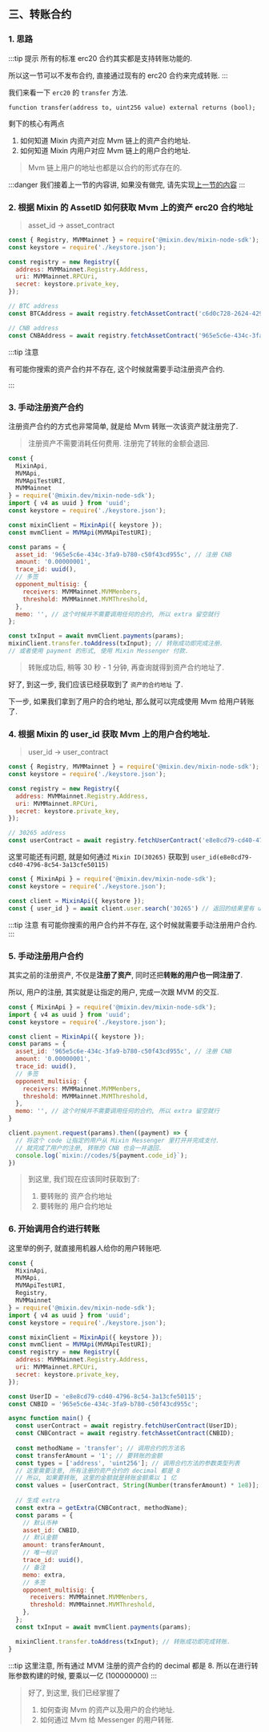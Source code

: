 ## 三、转账合约

### 1. 思路

:::tip 提示
所有的标准 erc20 合约其实都是支持转账功能的.

所以这一节可以不发布合约, 直接通过现有的 erc20 合约来完成转账.
:::

我们来看一下 `erc20` 的 `transfer` 方法.

```sol
function transfer(address to, uint256 value) external returns (bool);
```

剩下的核心有两点

1. 如何知道 Mixin 内资产对应 Mvm 链上的资产合约地址.
2. 如何知道 Mixin 内用户对应 Mvm 链上的用户合约地址.

> Mvm 链上用户的地址也都是以合约的形式存在的.

:::danger
我们接着上一节的内容讲, 如果没有做完, 请先实现[上一节的内容](/zh/start/2.counter)
:::

### 2. 根据 Mixin 的 AssetID 如何获取 Mvm 上的资产 erc20 合约地址

> asset_id -> asset_contract

```js
const { Registry, MVMMainnet } = require('@mixin.dev/mixin-node-sdk');
const keystore = require('./keystore.json');

const registry = new Registry({
  address: MVMMainnet.Registry.Address,
  uri: MVMMainnet.RPCUri,
  secret: keystore.private_key,
});

// BTC address
const BTCAddress = await registry.fetchAssetContract('c6d0c728-2624-429b-8e0d-d9d19b6592fa');

// CNB address
const CNBAddress = await registry.fetchAssetContract('965e5c6e-434c-3fa9-b780-c50f43cd955c');
```

:::tip 注意

有可能你搜索的资产合约并不存在, 这个时候就需要手动注册资产合约.

:::

### 3. 手动注册资产合约

注册资产合约的方式也非常简单, 就是给 Mvm 转账一次该资产就注册完了.

> 注册资产不需要消耗任何费用. 注册完了转账的金额会退回.

```js
const { 
  MixinApi, 
  MVMApi, 
  MVMApiTestURI, 
  MVMMainnet 
} = require('@mixin.dev/mixin-node-sdk');
import { v4 as uuid } from 'uuid';
const keystore = require('./keystore.json');

const mixinClient = MixinApi({ keystore });
const mvmClient = MVMApi(MVMApiTestURI);

const params = {
  asset_id: '965e5c6e-434c-3fa9-b780-c50f43cd955c', // 注册 CNB
  amount: '0.00000001',
  trace_id: uuid(),
  // 多签
  opponent_multisig: {
    receivers: MVMMainnet.MVMMenbers,
    threshold: MVMMainnet.MVMThreshold,
  },
  memo: '', // 这个时候并不需要调用任何的合约, 所以 extra 留空就行
};

const txInput = await mvmClient.payments(params);
mixinClient.transfer.toAddress(txInput); // 转账成功即完成注册.
// 或者使用 payment 的形式, 使用 Mixin Messenger 付款.
```

> 转账成功后, 稍等 30 秒 - 1 分钟, 再查询就得到资产合约地址了.

好了, 到这一步, 我们应该已经获取到了 `资产的合约地址` 了.

下一步, 如果我们拿到了用户的合约地址, 那么就可以完成使用 Mvm 给用户转账了.

### 4. 根据 Mixin 的 user_id 获取 Mvm 上的用户合约地址.

> user_id -> user_contract

```js
const { Registry, MVMMainnet } = require('@mixin.dev/mixin-node-sdk');
const keystore = require('./keystore.json');

const registry = new Registry({
  address: MVMMainnet.Registry.Address,
  uri: MVMMainnet.RPCUri,
  secret: keystore.private_key,
});

// 30265 address
const userContract = await registry.fetchUserContract('e8e8cd79-cd40-4796-8c54-3a13cfe50115');
```

这里可能还有问题, 就是如何通过 `Mixin ID(30265)` 获取到 `user_id(e8e8cd79-cd40-4796-8c54-3a13cfe50115)`

```js
const { MixinApi } = require('@mixin.dev/mixin-node-sdk');
const keystore = require('./keystore.json');

const client = MixinApi({ keystore });
const { user_id } = await client.user.search('30265') // 返回的结果里有 user_id
```

:::tip 注意
有可能你搜索的用户合约并不存在, 这个时候就需要手动注册用户合约.
:::

### 5. 手动注册用户合约

其实之前的注册资产, 不仅是**注册了资产**, 同时还把**转账的用户也一同注册了**.

所以, 用户的注册, 其实就是让指定的用户, 完成一次跟 MVM 的交互.

```js
const { MixinApi } = require('@mixin.dev/mixin-node-sdk');
import { v4 as uuid } from 'uuid';
const keystore = require('./keystore.json');

const client = MixinApi({ keystore });
const params = {
  asset_id: '965e5c6e-434c-3fa9-b780-c50f43cd955c', // 注册 CNB
  amount: '0.00000001',
  trace_id: uuid(),
  // 多签
  opponent_multisig: {
    receivers: MVMMainnet.MVMMenbers,
    threshold: MVMMainnet.MVMThreshold,
  },
  memo: '', // 这个时候并不需要调用任何的合约, 所以 extra 留空就行
}

client.payment.request(params).then((payment) => {
  // 将这个 code 让指定的用户从 Mixin Messenger 里打开并完成支付.
  // 就完成了用户的注册, 转账的 CNB 也会一并退回.
  console.log(`mixin://codes/${payment.code_id}`);
})
```

> 到这里, 我们现在应该同时获取到了:
>
> 1. 要转账的 资产合约地址
> 2. 要转账的 用户合约地址

### 6. 开始调用合约进行转账

这里举的例子, 就直接用机器人给你的用户转账吧.

```js
const { 
  MixinApi, 
  MVMApi, 
  MVMApiTestURI, 
  Registry, 
  MVMMainnet 
} = require('@mixin.dev/mixin-node-sdk');
import { v4 as uuid } from 'uuid';
const keystore = require('./keystore.json');

const mixinClient = MixinApi({ keystore });
const mvmClient = MVMApi(MVMApiTestURI);
const registry = new Registry({
  address: MVMMainnet.Registry.Address,
  uri: MVMMainnet.RPCUri,
  secret: keystore.private_key,
});

const UserID = 'e8e8cd79-cd40-4796-8c54-3a13cfe50115';
const CNBID = '965e5c6e-434c-3fa9-b780-c50f43cd955c';

async function main() {
  const userContract = await registry.fetchUserContract(UserID);
  const CNBContract = await registry.fetchAssetContract(CNBID);
  
  const methodName = 'transfer'; // 调用合约的方法名
  const transferAmount = '1'; // 要转账的金额
  const types = ['address', 'uint256']; // 调用合约方法的参数类型列表
  // 这里需要注意, 所有注册的资产合约的 decimal 都是 8
  // 所以, 如果要转账, 这里的金额就是转账金额乘以 1 亿
  const values = [userContract, String(Number(transferAmount) * 1e8)]; // 调用合约方法的参数值列表
  
  // 生成 extra
  const extra = getExtra(CNBContract, methodName);
  const params = {
    // 默认币种
    asset_id: CNBID,
    // 默认金额
    amount: transferAmount,
    // 唯一标识
    trace_id: uuid(),
    // 备注
    memo: extra,
    // 多签
    opponent_multisig: {
      receivers: MVMMainnet.MVMMenbers,
      threshold: MVMMainnet.MVMThreshold,
    },
  };
  const txInput = await mvmClient.payments(params);

  mixinClient.transfer.toAddress(txInput); // 转账成功即完成转账.
}
```

:::tip
这里注意, 所有通过 MVM 注册的资产合约的 decimal 都是 8. 所以在进行转账参数构建的时候, 要乘以一亿 (100000000)
:::

> 好了, 到这里, 我们已经掌握了
>
> 1. 如何查询 Mvm 的资产以及用户的合约地址.
> 2. 如何通过 Mvm 给 Messenger 的用户转账.
